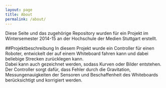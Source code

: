 ```yaml
---
layout: page
title: About
permalink: /about/
---
```


Diese Seite und das zugehörige Repository wurden für ein Projekt im Wintersemester 2014-15 an der Hochschule der Medien Stuttgart erstellt.  

##Projektbeschreibung
In diesem Projekt wurde ein Controller für einen Roboter, entwickelt der auf einem Whiteboard fahren kann und dabei beliebige Strecken zurücklegen kann.  
Dabei kann auch gezeichnet werden, sodass Kurven oder Bilder entstehen.  
Der Controller sorgt dafür, dass Fehler durch die Gravitation, Messungenauigkeiten der Sensoren und Beschaffenheit des Whiteboards berücksichtigt und korrigiert werden.  